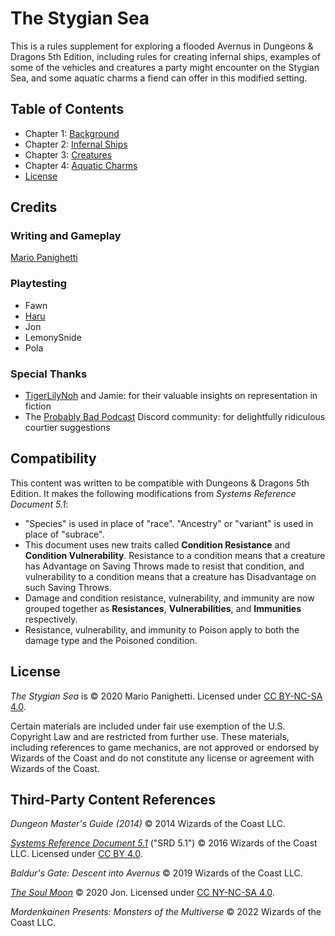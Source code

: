 # The Stygian Sea

This is a rules supplement for exploring a flooded Avernus in Dungeons & Dragons 5th Edition, including rules for creating infernal ships, examples of some of the vehicles and creatures a party might encounter on the Stygian Sea, and some aquatic charms a fiend can offer in this modified setting.

## Table of Contents

- Chapter 1: [Background](ch-1-background.md)
- Chapter 2: [Infernal Ships](ch-2-infernal-ships.md)
- Chapter 3: [Creatures](ch-3-creatures.md)
- Chapter 4: [Aquatic Charms](ch-4-aquatic-charms.md)
- [License](LICENSE.md)

## Credits

### Writing and Gameplay

[Mario Panighetti](https://mario.panighetti.net)

### Playtesting

- Fawn
- [Haru](https://twitter.com/200dollarHaru)
- Jon
- LemonySnide
- Pola

### Special Thanks

- [TigerLilyNoh](https://tigerlilynoh.tumblr.com) and Jamie: for their valuable insights on representation in fiction
- The [Probably Bad Podcast](https://probablybadrpgideas.tumblr.com/podcastfaq) Discord community: for delightfully ridiculous courtier suggestions

## Compatibility

This content was written to be compatible with Dungeons & Dragons 5th Edition. It makes the following modifications from _Systems Reference Document 5.1_:

- "Species" is used in place of "race". "Ancestry" or "variant" is used in place of "subrace".
- This document uses new traits called **Condition Resistance** and **Condition Vulnerability**. Resistance to a condition means that a creature has Advantage on Saving Throws made to resist that condition, and vulnerability to a condition means that a creature has Disadvantage on such Saving Throws.
- Damage and condition resistance, vulnerability, and immunity are now grouped together as **Resistances**, **Vulnerabilities**, and **Immunities** respectively.
- Resistance, vulnerability, and immunity to Poison apply to both the damage type and the Poisoned condition.

## License

_The Stygian Sea_ is © 2020 Mario Panighetti. Licensed under [CC BY-NC-SA 4.0](https://creativecommons.org/licenses/by-nc-sa/4.0/legalcode).

Certain materials are included under fair use exemption of the U.S. Copyright Law and are restricted from further use. These materials, including references to game mechanics, are not approved or endorsed by Wizards of the Coast and do not constitute any license or agreement with Wizards of the Coast.

## Third-Party Content References

_Dungeon Master's Guide (2014)_ © 2014 Wizards of the Coast LLC.

_[Systems Reference Document 5.1](https://dnd.wizards.com/resources/systems-reference-document)_ ("SRD 5.1") © 2016 Wizards of the Coast LLC. Licensed under [CC BY 4.0](https://creativecommons.org/licenses/by/4.0/legalcode).

_Baldur's Gate: Descent into Avernus_ © 2019 Wizards of the Coast LLC.

_[The Soul Moon](https://github.com/Jmanrules007/Soul-Moon)_ © 2020 Jon. Licensed under [CC NY-NC-SA 4.0](https://creativecommons.org/licenses/by-nc-sa/4.0/legalcode).

_Mordenkainen Presents: Monsters of the Multiverse_ © 2022 Wizards of the Coast LLC.
